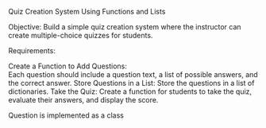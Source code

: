 Quiz Creation System Using Functions and Lists

Objective: Build a simple quiz creation system where the instructor can create multiple-choice quizzes for students.

Requirements:

  Create a Function to Add Questions:  
    Each question should include a question text, a list of possible answers, and the correct answer.
    Store Questions in a List:
      Store the questions in a list of dictionaries.
  Take the Quiz:
    Create a function for students to take the quiz, evaluate their answers, and display the score.
 
  Question is implemented as a class